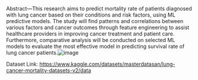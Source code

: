 Abstract—This research aims to predict mortality rate of patients diagnosed with lung cancer based on their conditions and risk factors, using ML predictive models. The study will find patterns and correlations between various factors and cancer outcomes through feature engineering to assist healthcare providers in improving cancer treatment and patient care. Furthermore, comparative analysis will be conducted on selected ML models to evaluate the most effective model in predicting survival rate of lung cancer patients.![image](https://github.com/user-attachments/assets/b2ac2618-d3f7-4c9c-9845-cd1af439b0b4)

Dataset Link: https://www.kaggle.com/datasets/masterdatasan/lung-cancer-mortality-datasets-v2/data
